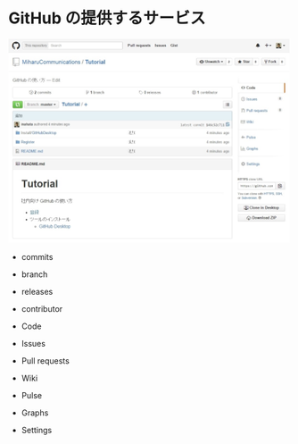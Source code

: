 # GitHub の提供するサービス

![home](./home.jpg)


* commits
* branch
* releases
* contributor

* Code
* Issues
* Pull requests
* Wiki

* Pulse
* Graphs
* Settings
